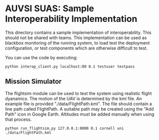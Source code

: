 AUVSI SUAS: Sample Interoperability Implementation
================================================================================

This directory contains a sample implementation of interoperability. This should
not be shared with teams. This implementation can be used as blackbox monitoring
of the running system, to load test the deployment configuration, or test
components which are otherwise difficult to test.

You can use the code by executing:

    python interop_client.py localhost:80 0.1 testuser testpass


## Mission Simulator
The flightsim module can be used to test the system using realistic flight
dyanamics.  The motion of the UAV is determined by the kml file.  An example
file is provided "./data/FlightPath.kml".  The file should contain a line path
called FlightPath.  A suitable path may be created using the "Add Path" icon
in Google Earth.  Altitudes must be added manually when using that process.

    python run_flightsim.py 127.0.0.1:8000 0.1 cornell uni ./data/FlightPath.kml
